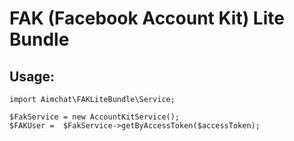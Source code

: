 FAK (Facebook Account Kit) Lite Bundle
=============================

Usage:
--------
 ```
 import Aimchat\FAKLiteBundle\Service;
 
 $FakService = new AccountKitService();
 $FAKUser =  $FakService->getByAccessToken($accessToken);
 
 ```
